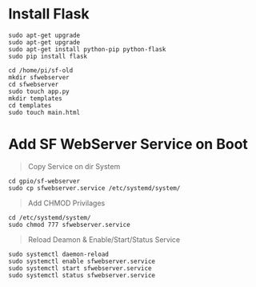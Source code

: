 # Install Flask
```
sudo apt-get upgrade
sudo apt-get upgrade
sudo apt-get install python-pip python-flask
sudo pip install flask
```

```
cd /home/pi/sf-old
mkdir sfwebserver
cd sfwebserver
sudo touch app.py
mkdir templates
cd templates
sudo touch main.html
```
# Add SF WebServer Service on Boot 

> Copy Service on dir System
```
cd gpio/sf-webserver
sudo cp sfwebserver.service /etc/systemd/system/
```
> Add CHMOD Privilages
```
cd /etc/systemd/system/
sudo chmod 777 sfwebserver.service
```
> Reload Deamon & Enable/Start/Status Service
```
sudo systemctl daemon-reload
sudo systemctl enable sfwebserver.service
sudo systemctl start sfwebserver.service
sudo systemctl status sfwebserver.service